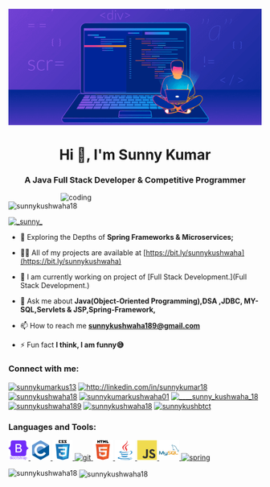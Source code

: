 ![MasterHead](https://github.com/sunnykushwaha18/sunnykushwaha18/blob/main/githubCover.png)
<h1 align="center">Hi 👋, I'm Sunny Kumar</h1>
<h3 align="center">A Java Full Stack Developer & Competitive Programmer</h3>

<img align="right" alt="coding" width="400" src="https://user-images.githubusercontent.com/55389276/140866485-8fb1c876-9a8f-4d6a-98dc-08c4981eaf70.gif">

<p align="left"> <img src="https://komarev.com/ghpvc/?username=sunnykushwaha18&label=Profile%20views&color=0e75b6&style=flat" alt="sunnykushwaha18" /> </p>

<p align="left"> <a href="https://www.instagram.com/____sunny_kushwaha_18/" target="blank"><img src="https://img.shields.io/badge/Instagram-_sunny_-%23E4405F?logo=instagram&style=for-the-badge" size= 20% alt="_sunny_" /></a> </p>

- 🌱 Exploring the Depths of **Spring Frameworks & Microservices;**

- 👨‍💻 All of my projects are available at [https://bit.ly/sunnykushwaha](https://bit.ly/sunnykushwaha)

- 📝 I am currently working on project of [Full Stack Development.](Full Stack Development.)

- 💬 Ask me about **Java(Object-Oriented Programming),DSA ,JDBC, MY-SQL,Servlets & JSP,Spring-Framework,**

- 📫 How to reach me **sunnykushwaha189@gmail.com**

- ⚡ Fun fact **I think, I am funny😅**

<h3 align="left">Connect with me:</h3>
<p align="left">
<a href="https://twitter.com/sunnykumarkus13" target="blank"><img align="center" src="https://raw.githubusercontent.com/rahuldkjain/github-profile-readme-generator/master/src/images/icons/Social/twitter.svg" alt="sunnykumarkus13" height="30" width="40" /></a>
<a href="https://linkedin.com/in/http://linkedin.com/in/sunnykumar18" target="blank"><img align="center" src="https://raw.githubusercontent.com/rahuldkjain/github-profile-readme-generator/master/src/images/icons/Social/linked-in-alt.svg" alt="http://linkedin.com/in/sunnykumar18" height="30" width="40" /></a>
<a href="https://kaggle.com/sunnykushwaha18" target="blank"><img align="center" src="https://raw.githubusercontent.com/rahuldkjain/github-profile-readme-generator/master/src/images/icons/Social/kaggle.svg" alt="sunnykushwaha18" height="30" width="40" /></a>
<a href="https://fb.com/sunnykumarkushwaha01" target="blank"><img align="center" src="https://raw.githubusercontent.com/rahuldkjain/github-profile-readme-generator/master/src/images/icons/Social/facebook.svg" alt="sunnykumarkushwaha01" height="30" width="40" /></a>
<a href="https://instagram.com/____sunny_kushwaha_18" target="blank"><img align="center" src="https://raw.githubusercontent.com/rahuldkjain/github-profile-readme-generator/master/src/images/icons/Social/instagram.svg" alt="____sunny_kushwaha_18" height="30" width="40" /></a>
<a href="https://www.hackerrank.com/sunnykushwaha189" target="blank"><img align="center" src="https://raw.githubusercontent.com/rahuldkjain/github-profile-readme-generator/master/src/images/icons/Social/hackerrank.svg" alt="sunnykushwaha189" height="30" width="40" /></a>
<a href="https://www.leetcode.com/sunnykushwaha18" target="blank"><img align="center" src="https://raw.githubusercontent.com/rahuldkjain/github-profile-readme-generator/master/src/images/icons/Social/leet-code.svg" alt="sunnykushwaha18" height="30" width="40" /></a>
<a href="https://auth.geeksforgeeks.org/user/sunnykushbtct" target="blank"><img align="center" src="https://raw.githubusercontent.com/rahuldkjain/github-profile-readme-generator/master/src/images/icons/Social/geeks-for-geeks.svg" alt="sunnykushbtct" height="30" width="40" /></a>
</p>

<h3 align="left">Languages and Tools:</h3>
<p align="left"> <a href="https://getbootstrap.com" target="_blank" rel="noreferrer"> <img src="https://raw.githubusercontent.com/devicons/devicon/master/icons/bootstrap/bootstrap-plain-wordmark.svg" alt="bootstrap" width="40" height="40"/> </a> <a href="https://www.cprogramming.com/" target="_blank" rel="noreferrer"> <img src="https://raw.githubusercontent.com/devicons/devicon/master/icons/c/c-original.svg" alt="c" width="40" height="40"/> </a> <a href="https://www.w3schools.com/css/" target="_blank" rel="noreferrer"> <img src="https://raw.githubusercontent.com/devicons/devicon/master/icons/css3/css3-original-wordmark.svg" alt="css3" width="40" height="40"/> </a> <a href="https://git-scm.com/" target="_blank" rel="noreferrer"> <img src="https://www.vectorlogo.zone/logos/git-scm/git-scm-icon.svg" alt="git" width="40" height="40"/> </a> <a href="https://www.w3.org/html/" target="_blank" rel="noreferrer"> <img src="https://raw.githubusercontent.com/devicons/devicon/master/icons/html5/html5-original-wordmark.svg" alt="html5" width="40" height="40"/> </a> <a href="https://www.java.com" target="_blank" rel="noreferrer"> <img src="https://raw.githubusercontent.com/devicons/devicon/master/icons/java/java-original.svg" alt="java" width="40" height="40"/> </a> <a href="https://developer.mozilla.org/en-US/docs/Web/JavaScript" target="_blank" rel="noreferrer"> <img src="https://raw.githubusercontent.com/devicons/devicon/master/icons/javascript/javascript-original.svg" alt="javascript" width="40" height="40"/> </a> <a href="https://www.mysql.com/" target="_blank" rel="noreferrer"> <img src="https://raw.githubusercontent.com/devicons/devicon/master/icons/mysql/mysql-original-wordmark.svg" alt="mysql" width="40" height="40"/> </a> <a href="https://spring.io/" target="_blank" rel="noreferrer"> <img src="https://www.vectorlogo.zone/logos/springio/springio-icon.svg" alt="spring" width="40" height="40"/> </a> </p>

<p><img align="left" src="https://github-readme-stats.vercel.app/api/top-langs?username=sunnykushwaha18&show_icons=true&locale=en&layout=compact" alt="sunnykushwaha18" /></p>

<p>&nbsp;<img align="center" src="https://github-readme-stats.vercel.app/api?username=sunnykushwaha18&show_icons=true&locale=en" alt="sunnykushwaha18" /></p>
